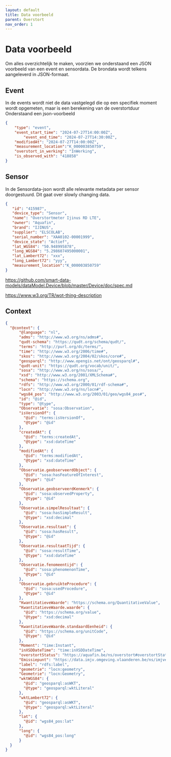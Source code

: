 ```yaml
---
layout: default
title: Data voorbeeld
parent: Overstort
nav_order: 1
---
```


# Data voorbeeld

Om alles overzichtelijk te maken, voorzien we onderstaand een JSON voorbeeld van een event en sensordata. 
De brondata wordt telkens aangeleverd in JSON-formaat.


## Event
In de events wordt niet de data vastgelegd die op een specifiek moment wordt opgemeten, maar is een berekening van de overstortduur
Onderstaand een json-voorbeeld

```json
{
	"type": "event",
	"event_start_time": "2024-07-27T14:00:00Z",
        "event_end_time": "2024-07-27T14:30:00Z",
	"modifiedAt": "2024-07-27T14:00:00Z", 
	"measurement_location":"K_000003850759", 
	"overstort_in_werking": "InWerking", 
	"is_observed_with": "418858" 
}
```

## Sensor
In de Sensordata-json wordt alle relevante metadata per sensor doorgestuurd. Dit gaat over slowly changing data. 

```json
{
   "id": "415987",
   "device_type": "Sensor",
   "name": "Overstortmeter Ijinus RD LTE",
   "owner": "Aquafin",
   "brand": "IJINUS",
   "supplier": "ELSCOLAB",
   "serial_number": "XAA0102-00001999",
   "device_state": "Actief",
   "lat_WGS84": "50.948995878",
   "long_WGS84": "5.298607495000001", 
   "lat_Lambert72": "xxx", 
   "long_Lambert72": "yyy", 
   "measurement_location":"K_000003850759"
}

```

https://github.com/smart-data-models/dataModel.Device/blob/master/Device/doc/spec.md

https://www.w3.org/TR/wot-thing-description


## Context
```json
{
  "@context": {
      "@language": "nl",
      "adms": "http://www.w3.org/ns/adms#",
      "qudt-schema": "https://qudt.org/schema/qudt/",
      "terms": "http://purl.org/dc/terms/",
      "time": "http://www.w3.org/2006/time#",
      "skos": "http://www.w3.org/2004/02/skos/core#",
      "geosparql": "http://www.opengis.net/ont/geosparql#",
      "qudt-unit": "https://qudt.org/vocab/unit/",
      "sosa": "http://www.w3.org/ns/sosa/",
      "xsd": "http://www.w3.org/2001/XMLSchema#",
      "schema": "https://schema.org",
      "rdfs": "http://www.w3.org/2000/01/rdf-schema#",
      "locn": "http://www.w3.org/ns/locn#",
      "wgs84_pos": "http://www.w3.org/2003/01/geo/wgs84_pos#",
      "id": "@id",
      "type": "@type",
      "Observatie": "sosa:Observation",
      "isVersionOf": {
        "@id": "terms:isVersionOf",
        "@type": "@id"
      },
      "createdAt": {
        "@id": "terms:createdAt",
        "@type": "xsd:dateTime"
      },
      "modifiedAt": {
        "@id": "terms:modifiedAt",
        "@type": "xsd:dateTime"
      },
      "Observatie.geobserveerdObject": {
        "@id": "sosa:hasFeatureOfInterest",
        "@type": "@id"
      },
      "Observatie.geobserveerdKenmerk": {
        "@id": "sosa:observedProperty",
        "@type": "@id"
      },
      "Observatie.simpelResultaat": {
        "@id": "sosa:hasSimpleResult",
        "@type": "xsd:decimal"
      },
      "Observatie.resultaat": {
        "@id": "sosa:hasResult",
        "@type": "@id"
      },
      "Observatie.resultaatTijd": {
        "@id": "sosa:resultTime",
        "@type": "xsd:dateTime"
      },
      "Observatie.fenomeentijd": {
        "@id": "sosa:phenomenonTime",
        "@type": "@id"
      },
      "Observatie.gebruikteProcedure": {
        "@id": "sosa:usedProcedure",
        "@type": "@id"
      },
      "KwantitatieveWaarde": "https://schema.org/QuantitativeValue",
      "KwantitatieveWaarde.waarde": {
        "@id": "https://schema.org/value",
        "@type": "xsd:decimal"
      },
      "KwantitatieveWaarde.standaardEenheid": {
        "@id": "https://schema.org/unitCode",
        "@type": "@id"
      },
      "Moment": "time:Instant",
      "inXSDDateTime": "time:inXSDDateTime",
      "overstortStatus": "https://aquafin.be/ns/overstort#overstortStatus",
      "Emissiepunt": "https://data.imjv.omgeving.vlaanderen.be/ns/imjv#Emissiepunt",
      "label": "rdfs:label",
      "geometrie": "locn:geometry",
      "Geometrie": "locn:Geometry",
      "wktWGS84": {
        "@id": "geosparql:asWKT",
        "@type": "geosparql:wktLiteral"
      },
      "wktLambert72": {
        "@id": "geosparql:asWKT",
        "@type": "geosparql:wktLiteral"
      },
      "lat": {
        "@id": "wgs84_pos:lat"
      },
      "long": {
        "@id": "wgs84_pos:long"
      }
  }
}

